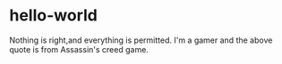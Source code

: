 # hello-world
Nothing is right,and everything is permitted.
I'm a gamer and the above quote is from Assassin's creed game.
